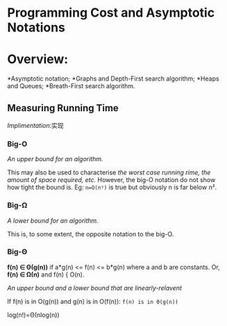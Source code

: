 Programming Cost and Asymptotic Notations
=========================================

# Overview:
  *Asymptotic notation;
  *Graphs and Depth-First search algorithm;
  *Heaps and Queues;
  *Breath-First search algorithm.

## Measuring Running Time
  _Implimentation_:实现

### Big-O
  _An upper bound for an algorithm._

  This may also be used to characterise _the worst case running rime, the amount of space required, etc._ However, the big-O notation do not show how tight the bound is.
    Eg:
      `n=O(n²)`
      is true but obviously n is far below n².

### Big-Ω
  _A lower bound for an algorithm._

  This is, to some extent, the opposite notation to the big-O.

### Big-Θ
  **f(n) ∈ Θ(g(n))** if a\*g(n) <= f(n) <= b\*g(n) where a and b are constants.
  Or,
  **f(n) ∈ Ω(n)** and f(n) { O(n).

  _An upper bound and a lower bound that are linearly-relavent_

  If f(n) is in O(g(n)) and g(n) is in O(f(n)):
 `f(n) is in Θ(g(n))`

  log(n!)=Θ(nlog(n))
